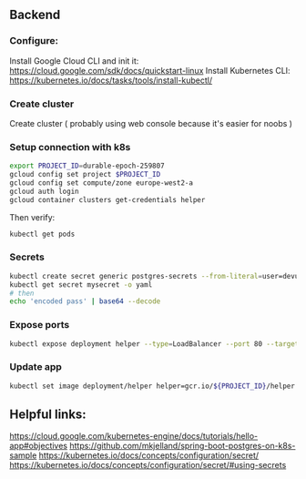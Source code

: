 ## Backend

### Configure:

Install Google Cloud CLI and init it: https://cloud.google.com/sdk/docs/quickstart-linux
Install Kubernetes CLI: https://kubernetes.io/docs/tasks/tools/install-kubectl/


### Create cluster
Create cluster ( probably using web console because it's easier for noobs )


### Setup connection with k8s
```bash
export PROJECT_ID=durable-epoch-259807
gcloud config set project $PROJECT_ID
gcloud config set compute/zone europe-west2-a
gcloud auth login
gcloud container clusters get-credentials helper
```

Then verify:
```bash
kubectl get pods
```

### Secrets
```bash
kubectl create secret generic postgres-secrets --from-literal=user=devuser --from-literal=password='cos'
kubectl get secret mysecret -o yaml
# then
echo 'encoded pass' | base64 --decode
```

### Expose ports
```bash
kubectl expose deployment helper --type=LoadBalancer --port 80 --target-port 8080
```

### Update app
```bash
kubectl set image deployment/helper helper=gcr.io/${PROJECT_ID}/helper:a78f001fa82e1b3d850b5d0a78ff7fb7f7554bf6
```


## Helpful links:
https://cloud.google.com/kubernetes-engine/docs/tutorials/hello-app#objectives
https://github.com/mkjelland/spring-boot-postgres-on-k8s-sample
https://kubernetes.io/docs/concepts/configuration/secret/
https://kubernetes.io/docs/concepts/configuration/secret/#using-secrets
